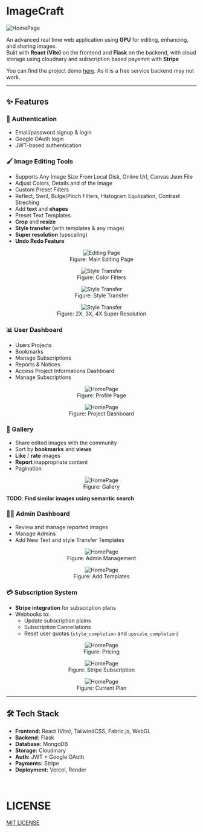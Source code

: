 # ImageCraft

![HomePage](./assets/home_page.png)

An advanced real time web application using **GPU** for editing, enhancing, and sharing images.  
Built with **React (Vite)** on the frontend and **Flask** on the backend, with cloud storage using cloudnary and subscription based payemnt with **Stripe**

You can find the project demo [here](https://pixeltune-lxxmqe90w-shoab-ahameds-projects.vercel.app/). As it is a free service backend may not work.

---

## ✨ Features

### 🔑 Authentication

- Email/password signup & login
- Google OAuth login
- JWT-based authentication

### 🖌️ Image Editing Tools

- Supports Any Image Size From Local Disk, Online Url, Canvas Json File
- Adjust Colors, Details and of the image
- Custom Preset Filters
- Reflect, Swril, Bulge/Pinch Filters, Histogram Equlization, Contrast Streching
- Add **text** and **shapes**
- Preset Text Templates
- **Crop** and **resize**
- **Style transfer** (with templates & any image)
- **Super resolution** (upscaling)
- **Undo Redo Feature**

<figure style="text-align: center;">
  <img src="./assets/edit.png" alt="Editing Page">
  <figcaption  >Figure: Main Editing Page</figcaption>
</figure>

<figure style="text-align: center;">
  <img src="./assets/filters.png" alt="Style Transfer">
  <figcaption>Figure: Color Filters</figcaption>
</figure>

<figure style="text-align: center;">
  <img src="./assets/style_transfer.png" alt="Style Transfer">
  <figcaption>Figure: Style Transfer</figcaption>
</figure>

<figure style="text-align: center;">
  <img src="./assets/super_resolution.png" alt="Style Transfer">
  <figcaption>Figure: 2X, 3X, 4X Super Resolution</figcaption>
</figure>

### 📊 User Dashboard

- Users Projects
- Bookmarks
- Manage Subscriptions
- Reports & Notices
- Access Project Informations Dashboard
- Manage Subscriptions

<figure style="text-align: center;">
  <img src="./assets/profile.png" alt="HomePage">
  <figcaption>Figure: Profile Page</figcaption>
</figure>

<figure style="text-align: center;">
  <img src="./assets/dashboard.png" alt="HomePage">
  <figcaption>Figure: Project Dashboard</figcaption>
</figure>

### 📸 Gallery

- Share edited images with the community
- Sort by **bookmarks** and **views**
- **Like** / **rate** images
- **Report** inappropriate content
- Pagination

<figure style="text-align: center;">
  <img src="./assets/gallery.png" alt="HomePage">
  <figcaption>Figure: Gallery</figcaption>
</figure>

**TODO**: **Find similar images using semantic search**

### 👨‍💻 Admin Dashboard

- Review and manage reported images
- Manage Admins
- Add New Text and style Transfer Templates

<figure style="text-align: center;">
  <img src="./assets/admin.png" alt="HomePage">
  <figcaption>Figure: Admin Management</figcaption>
</figure>

<figure style="text-align: center;">
  <img src="./assets/admin_text.png" alt="HomePage">
  <figcaption>Figure: Add Templates</figcaption>
</figure>

### 💳 Subscription System

- **Stripe integration** for subscription plans
- Webhooks to:
  - Update subscription plains
  - Subscription Cancellations
  - Reset user quotas (`style_completion` and `upscale_completion`)

<figure style="text-align: center;">
  <img src="./assets/pricing.png" alt="HomePage">
  <figcaption>Figure: Pricing</figcaption>
</figure>

<figure style="text-align: center;">
  <img src="./assets/stripe.png" alt="HomePage">
  <figcaption>Figure: Stripe Subscription</figcaption>
</figure>

<figure style="text-align: center;">
  <img src="./assets/current_plan.png" alt="HomePage">
  <figcaption>Figure: Current Plan</figcaption>
</figure>

---

## 🛠️ Tech Stack

- **Frontend:** React (Vite), TailwindCSS, Fabric.js, WebGL
- **Backend:** Flask
- **Database:** MongoDB
- **Storage:** Cloudinary
- **Auth:** JWT + Google OAuth
- **Payments:** Stripe
- **Deployment:** Vercel, Render

<br>

# LICENSE

[MIT LICENSE](LICENSE)
